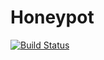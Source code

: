 # Honeypot

[![Build Status](https://travis-ci.org/JuicyPasta/Honeypot.png?branch=master)](https://travis-ci.org/JuicyPasta/Honeypot)

